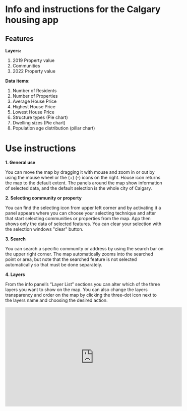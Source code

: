 # Info and instructions for the Calgary housing app
## Features
**Layers:** 
1. 2019 Property value
2. Communities
3. 2022 Property value

**Data items:**
1.	Number of Residents
2.	Number of Properties
3.	Average House Price
4.	Highest House Price
5.	Lowest House Price
6.	Structure types (Pie chart)
7.	Dwelling sizes (Pie chart) 
8.	Population age distribution (pillar chart)


# Use instructions

**1. General use**

You can move the map by dragging it with mouse and zoom in or out by using the mouse wheel or the (+) (-) icons on the right. House icon returns the map to the default extent. The panels around the map show information of selected data, and the default selection is the whole city of Calgary.

**2. Selecting community or property**

You can find the selecting icon from upper left corner and by activating it a panel appears where you can choose your selecting technique and after that start selecting communities or properties from the map. App then shows only the data of selected features. You can clear your selection with the selection windows "clear" button.

**3. Search**

You can search a specific community or address by using the search bar on the upper right corner. The map automatically zooms into the searched point or area, but note that the searched feature is not selected automatically so that must be done separately.

**4. Layers**

From the info panel’s “Layer List” sections you can alter which of the three layers you want to show on the map. You can also change the layers transparency and order on the map by clicking the three-dot icon next to the layers name and choosing the desired action.

<iframe width="560"  height="315"  src="https://ucalgary.yuja.com/V/Video?v=500555&node=2086070&a=714895906&preload=false" frameborder="0" webkitallowfullscreen mozallowfullscreen allowfullscreen loading="lazy"></iframe> 
